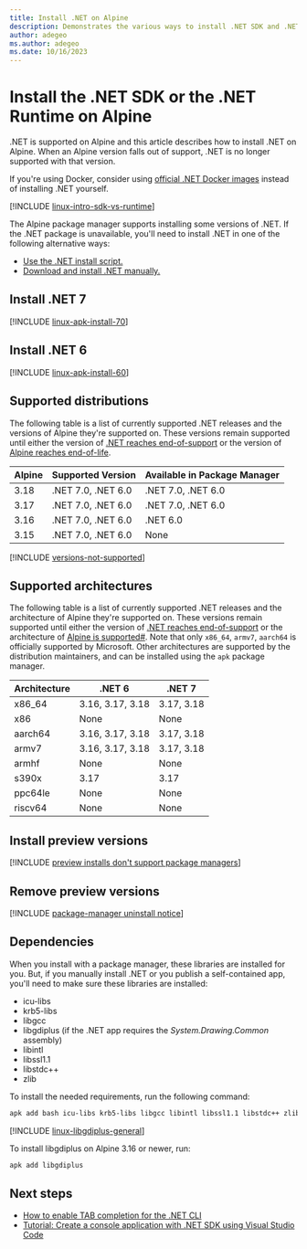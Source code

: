 ```yaml
---
title: Install .NET on Alpine
description: Demonstrates the various ways to install .NET SDK and .NET Runtime on Alpine.
author: adegeo
ms.author: adegeo
ms.date: 10/16/2023
---
```


# Install the .NET SDK or the .NET Runtime on Alpine

.NET is supported on Alpine and this article describes how to install .NET on Alpine. When an Alpine version falls out of support, .NET is no longer supported with that version.

If you're using Docker, consider using [official .NET Docker images](../docker/introduction.md#net-images) instead of installing .NET yourself.

[!INCLUDE [linux-intro-sdk-vs-runtime](includes/linux-intro-sdk-vs-runtime.md)]

The Alpine package manager supports installing some versions of .NET. If the .NET package is unavailable, you'll need to install .NET in one of the following alternative ways:

- [Use the .NET install script.](linux-scripted-manual.md#scripted-install)
- [Download and install .NET manually.](linux-scripted-manual.md#manual-install)

## Install .NET 7

[!INCLUDE [linux-apk-install-70](includes/linux-install-70-apk.md)]

## Install .NET 6

[!INCLUDE [linux-apk-install-60](includes/linux-install-60-apk.md)]

## Supported distributions

The following table is a list of currently supported .NET releases and the versions of Alpine they're supported on. These versions remain supported until either the version of [.NET reaches end-of-support](https://dotnet.microsoft.com/platform/support/policy/dotnet-core) or the version of [Alpine reaches end-of-life](https://alpinelinux.org/releases/).

| Alpine | Supported Version  | Available in Package Manager |
|--------|--------------------| -----------------------------|
| 3.18   | .NET 7.0, .NET 6.0 | .NET 7.0, .NET 6.0 |
| 3.17   | .NET 7.0, .NET 6.0 | .NET 7.0, .NET 6.0 |
| 3.16   | .NET 7.0, .NET 6.0 | .NET 6.0 |
| 3.15   | .NET 7.0, .NET 6.0 | None |

[!INCLUDE [versions-not-supported](includes/versions-not-supported.md)]

## Supported architectures

The following table is a list of currently supported .NET releases and the architecture of Alpine they're supported on. These versions remain supported until either the version of [.NET reaches end-of-support](https://dotnet.microsoft.com/platform/support/policy/dotnet-core) or the architecture of [Alpine is supported#](https://alpinelinux.org/releases/). Note that only `x86_64`, `armv7`, `aarch64` is officially supported by Microsoft. Other architectures are supported by the distribution maintainers, and can be installed using the `apk` package manager.

| Architecture     | .NET 6           | .NET 7  |
|------------------|------------------|---------|
| x86_64           | 3.16, 3.17, 3.18 | 3.17, 3.18 |
| x86              | None             | None       |
| aarch64          | 3.16, 3.17, 3.18 | 3.17, 3.18 |
| armv7            | 3.16, 3.17, 3.18 | 3.17, 3.18 |
| armhf            | None             | None |
| s390x            | 3.17             | 3.17 |
| ppc64le          | None             | None |
| riscv64          | None             | None |

## Install preview versions

[!INCLUDE [preview installs don't support package managers](./includes/linux-install-previews.md)]

## Remove preview versions

[!INCLUDE [package-manager uninstall notice](./includes/linux-uninstall-preview-info.md)]

## Dependencies

When you install with a package manager, these libraries are installed for you. But, if you manually install .NET or you publish a self-contained app, you'll need to make sure these libraries are installed:

- icu-libs
- krb5-libs
- libgcc
- libgdiplus (if the .NET app requires the *System.Drawing.Common* assembly)
- libintl
- libssl1.1
- libstdc++
- zlib

To install the needed requirements, run the following command:

```bash
apk add bash icu-libs krb5-libs libgcc libintl libssl1.1 libstdc++ zlib
```

[!INCLUDE [linux-libgdiplus-general](includes/linux-libgdiplus-general.md)]

To install libgdiplus on Alpine 3.16 or newer, run:

```bash
apk add libgdiplus
```

## Next steps

- [How to enable TAB completion for the .NET CLI](../tools/enable-tab-autocomplete.md)
- [Tutorial: Create a console application with .NET SDK using Visual Studio Code](../tutorials/with-visual-studio-code.md)
